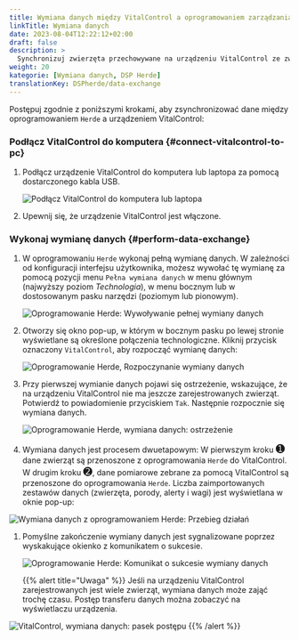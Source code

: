 ```yaml
---
title: Wymiana danych między VitalControl a oprogramowaniem zarządzania stadem Herde
linkTitle: Wymiana danych
date: 2023-08-04T12:22:12+02:00
draft: false
description: >
  Synchronizuj zwierzęta przechowywane na urządzeniu VitalControl ze zwierzętami zarządzanymi przez oprogramowanie *Herde* i przenoś zmierzone wartości zarejestrowane za pomocą urządzenia VitalControl do oprogramowania *Herde*.
weight: 20
kategorie: [Wymiana danych, DSP Herde]
translationKey: DSPherde/data-exchange
---
```

Postępuj zgodnie z poniższymi krokami, aby zsynchronizować dane między oprogramowaniem `Herde` a urządzeniem VitalControl:

### Podłącz VitalControl do komputera {#connect-vitalcontrol-to-pc}

1. Podłącz urządzenie VitalControl do komputera lub laptopa za pomocą dostarczonego kabla USB.

   ![Podłącz VitalControl do komputera lub laptopa](/images/synchronisation/connect-to-pc.svg "Podłącz VitalControl do komputera")

1. Upewnij się, że urządzenie VitalControl jest włączone.

### Wykonaj wymianę danych {#perform-data-exchange}

1. W oprogramowaniu `Herde` wykonaj pełną wymianę danych. W zależności od konfiguracji interfejsu użytkownika, możesz wywołać tę wymianę za pomocą pozycji menu `Pełna wymiana danych` w menu głównym (najwyższy poziom _Technologia_), w menu bocznym lub w dostosowanym pasku narzędzi (poziomym lub pionowym).

   ![Oprogramowanie Herde: Wywoływanie pełnej wymiany danych](../screenshots/data-exchange.png "Herde: Wywoływanie wymiany danych")

1. Otworzy się okno pop-up, w którym w bocznym pasku po lewej stronie wyświetlane są określone połączenia technologiczne. Kliknij przycisk oznaczony `VitalControl`, aby rozpocząć wymianę danych:

   ![Oprogramowanie Herde, Rozpoczynanie wymiany danych](../screenshots/start-transfer.png "Herde: Rozpocznij wymianę danych")

1. Przy pierwszej wymianie danych pojawi się ostrzeżenie, wskazujące, że na urządzeniu VitalControl nie ma jeszcze zarejestrowanych zwierząt. Potwierdź to powiadomienie przyciskiem `Tak`. Następnie rozpocznie się wymiana danych.

   ![Oprogramowanie Herde, wymiana danych: ostrzeżenie](../screenshots/warning.png "Wymiana danych: ostrzeżenie")

1. Wymiana danych jest procesem dwuetapowym: W pierwszym kroku <span style="font-size: 140%">➊</span> dane zwierząt są przenoszone z oprogramowania `Herde` do VitalControl. W drugim kroku <span style="font-size: 140%">➋</span>, dane pomiarowe zebrane za pomocą VitalControl są przenoszone do oprogramowania `Herde`. Liczba zaimportowanych zestawów danych (zwierzęta, porody, alerty i wagi) jest wyświetlana w oknie pop-up:

![Wymiana danych z oprogramowaniem Herde: Przebieg działań](../screenshots/data-transfer.png "Wymiana danych: Przebieg działań")

1. Pomyślne zakończenie wymiany danych jest sygnalizowane poprzez wyskakujące okienko z komunikatem o sukcesie.

   ![Oprogramowanie Herde: Komunikat o sukcesie wymiany danych](../screenshots/success-message.png "Herde: Komunikat o sukcesie wymiany danych")

    {{% alert title="Uwaga" %}}
Jeśli na urządzeniu VitalControl zarejestrowanych jest wiele zwierząt, wymiana danych może zająć trochę czasu. Postęp transferu danych można zobaczyć na wyświetlaczu urządzenia.

![VitalControl, wymiana danych: pasek postępu](../../vcsynchronizer/images/import-animals/data-transfer.png "VitalControl: pasek postępu wymiany danych")
    {{% /alert %}}
